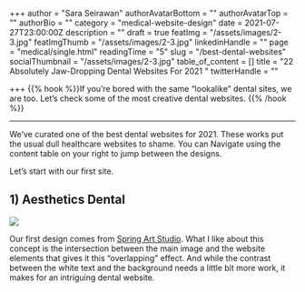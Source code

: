 +++
author = "Sara Seirawan"
authorAvatarBottom = ""
authorAvatarTop = ""
authorBio = ""
category = "medical-website-design"
date = 2021-07-27T23:00:00Z
description = ""
draft = true
featImg = "/assets/images/2-3.jpg"
featImgThumb = "/assets/images/2-3.jpg"
linkedinHandle = ""
page = "medical/single.html"
readingTime = "5"
slug = "/best-dental-websites"
socialThumbnail = "/assets/images/2-3.jpg"
table_of_content = []
title = "22 Absolutely Jaw-Dropping Dental Websites For 2021 "
twitterHandle = ""

+++
{{% hook %}}If you’re bored with the same “lookalike” dental sites, we are too. Let’s check some of the most creative dental websites. {{% /hook %}} <!--more-->

***

We’ve curated one of the best dental websites for 2021. These works put the usual dull healthcare websites to shame. You can Navigate using the content table on your right to jump between the designs.

Let’s start with our first site.

## 1) Aesthetics Dental

![](/assets/images/1.PNG)

Our first design comes from [Spring Art Studio](https://dribbble.com/shots/16076596-Medical-Dental-Web-App-Website). What I like about this concept is the intersection between the main image and the website elements that gives it this “overlapping” effect. And while the contrast between the white text and the background needs a little bit more work, it makes for an intriguing dental website.